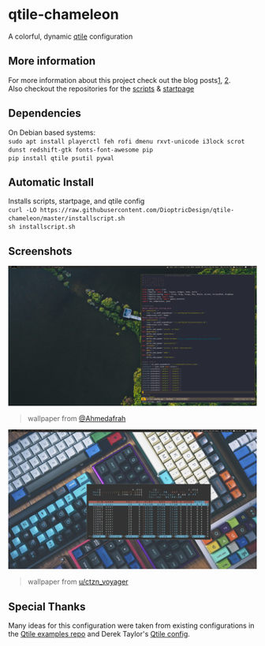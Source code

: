 # qtile-chameleon
A colorful, dynamic [qtile](https://github.com/qtile/qtile) configuration
## More information
For more information about this project check out the blog posts[1](https://wp.me/p8j8Cr-qe), [2](https://www.dioptricdesign.com/2021/08/20/qtile-chameleon-update/). \
Also checkout the repositories for the [scripts](https://github.com/DioptricDesign/scripts) & [startpage](https://github.com/DioptricDesign/min-startpage)<br> 
## Dependencies
On Debian based systems: \
`sudo apt install playerctl feh rofi dmenu rxvt-unicode i3lock scrot dunst redshift-gtk fonts-font-awesome pip`\
`pip install qtile psutil pywal`
## Automatic Install
Installs scripts, startpage, and qtile config\
`curl -LO https://raw.githubusercontent.com/DioptricDesign/qtile-chameleon/master/installscript.sh`\
`sh installscript.sh`
## Screenshots
![qtile config](screens/2021-08-09-122122_1920x1080_scrot.png)
> wallpaper from [@Ahmedafrah](https://unsplash.com/photos/UWCIzF2gkdg)

![qtile config](screens/2021-08-09-120326_1920x1080_scrot.png)
> wallpaper from  [u/ctzn_voyager](https://www.reddit.com/r/MechanicalKeyboards/comments/4vh8ui/photo_its_getting_crowded_in_here/) 

## Special Thanks
Many ideas for this configuration were taken from existing configurations in the [Qtile examples repo](https://github.com/qtile/qtile-examples) and Derek Taylor's [Qtile config](https://gitlab.com/dwt1/dotfiles/-/tree/master/.config/qtile). 
